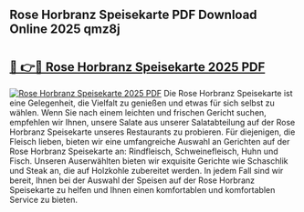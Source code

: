 ## Rose Horbranz Speisekarte PDF Download Online 2025 qmz8j

# <h2><a href="http://gcebud5.nevu.top/?p=Rose+Horbranz+Speisekarte">🔗 👉🔴 Rose Horbranz Speisekarte 2025 PDF</a></h2>

[![Rose Horbranz Speisekarte 2025 PDF](https://i.imgur.com/dBaPXMq.png)](http://gcebud5.nevu.top/?p=Rose+Horbranz+Speisekarte)
Die Rose Horbranz Speisekarte ist eine Gelegenheit, die Vielfalt zu genießen und etwas für sich selbst zu wählen. Wenn Sie nach einem leichten und frischen Gericht suchen, empfehlen wir Ihnen, unsere Salate aus unserer Salatabteilung auf der Rose Horbranz Speisekarte unseres Restaurants zu probieren. Für diejenigen, die Fleisch lieben, bieten wir eine umfangreiche Auswahl an Gerichten auf der Rose Horbranz Speisekarte an: Rindfleisch, Schweinefleisch, Huhn und Fisch. Unseren Auserwählten bieten wir exquisite Gerichte wie Schaschlik und Steak an, die auf Holzkohle zubereitet werden. In jedem Fall sind wir bereit, Ihnen bei der Auswahl der Speisen auf der Rose Horbranz Speisekarte zu helfen und Ihnen einen komfortablen und komfortablen Service zu bieten.
